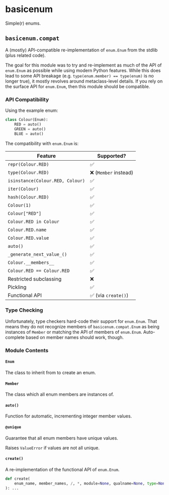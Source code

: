 # basicenum

Simple(r) enums.

## `basicenum.compat`

A (mostly) API-compatible re-implementation of `enum.Enum` from the stdlib
(plus related code).

The goal for this module was to try and re-implement as much of the API of
`enum.Enum` as possible while using modern Python features. While this does lead
to some API breakage (e.g. `type(enum.member) == type(enum)` is no longer true),
it mostly revolves around metaclass-level details. If you rely on the surface
API for `enum.Enum`, then this module should be compatible.

### API Compatibility

Using the example enum:

```python
class Colour(Enum):
    RED = auto()
    GREEN = auto()
    BLUE = auto()
```

The compatibility with `enum.Enum` is:

| Feature | Supported? |
| ------- | ---------- |
|`repr(Colour.RED)`|✅|
|`type(Colour.RED)`|❌ (`Member` instead)|
|`isinstance(Colour.RED, Colour)`|✅|
|`iter(Colour)`|✅|
|`hash(Colour.RED)`|✅|
|`Colour(1)`|✅|
|`Colour["RED"]`|✅|
|`Colour.RED in Colour`|✅|
|`Colour.RED.name`|✅|
|`Colour.RED.value`|✅|
|`auto()`|✅|
|`_generate_next_value_()`|✅|
|`Colour.__members__`|✅|
|`Colour.RED == Colour.RED`|✅|
|Restricted subclassing|❌|
|Pickling|✅|
|Functional API|✅ (via `create()`)|

### Type Checking

Unfortunately, type checkers hard-code their support for `enum.Enum`. That means
they do not recognize members of `basicenum.compat.Enum` as being instances of
`Member` or matching the API of members of `enum.Enum`. Auto-complete based on
member names should work, though.

### Module Contents

#### `Enum`

The class to inherit from to create an enum.

#### `Member`

The class which all enum members are instances of.

#### `auto()`

Function for automatic, incrementing integer member values.

#### `@unique`

Guarantee that all enum members have unique values.

Raises `ValueError` if values are not all unique.

#### `create()`

A re-implementation of the functional API of `enum.Enum`.

```python
def create(
    enum_name, member_names, /, *, module=None, qualname=None, type=None, start=1
): ...
```
